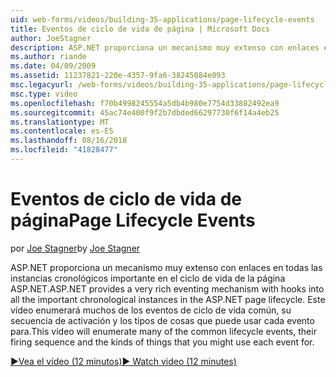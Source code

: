 ```yaml
---
uid: web-forms/videos/building-35-applications/page-lifecycle-events
title: Eventos de ciclo de vida de página | Microsoft Docs
author: JoeStagner
description: ASP.NET proporciona un mecanismo muy extenso con enlaces en todas las instancias cronológicos importante en el ciclo de vida de la página ASP.NET. Este vídeo le enum...
ms.author: riande
ms.date: 04/09/2009
ms.assetid: 11237821-220e-4357-9fa6-38245084e093
msc.legacyurl: /web-forms/videos/building-35-applications/page-lifecycle-events
msc.type: video
ms.openlocfilehash: f70b4998245554a5db4b980e7754d33882492ea9
ms.sourcegitcommit: 45ac74e400f9f2b7dbded66297730f6f14a4eb25
ms.translationtype: MT
ms.contentlocale: es-ES
ms.lasthandoff: 08/16/2018
ms.locfileid: "41828477"
---
```

<a name="page-lifecycle-events"></a><span data-ttu-id="ae7d1-104">Eventos de ciclo de vida de página</span><span class="sxs-lookup"><span data-stu-id="ae7d1-104">Page Lifecycle Events</span></span>
====================
<span data-ttu-id="ae7d1-105">por [Joe Stagner](https://github.com/JoeStagner)</span><span class="sxs-lookup"><span data-stu-id="ae7d1-105">by [Joe Stagner](https://github.com/JoeStagner)</span></span>

<span data-ttu-id="ae7d1-106">ASP.NET proporciona un mecanismo muy extenso con enlaces en todas las instancias cronológicos importante en el ciclo de vida de la página ASP.NET.</span><span class="sxs-lookup"><span data-stu-id="ae7d1-106">ASP.NET provides a very rich eventing mechanism with hooks into all the important chronological instances in the ASP.NET page lifecycle.</span></span> <span data-ttu-id="ae7d1-107">Este vídeo enumerará muchos de los eventos de ciclo de vida común, su secuencia de activación y los tipos de cosas que puede usar cada evento para.</span><span class="sxs-lookup"><span data-stu-id="ae7d1-107">This video will enumerate many of the common lifecycle events, their firing sequence and the kinds of things that you might use each event for.</span></span>

[<span data-ttu-id="ae7d1-108">&#9654;Vea el vídeo (12 minutos)</span><span class="sxs-lookup"><span data-stu-id="ae7d1-108">&#9654; Watch video (12 minutes)</span></span>](https://channel9.msdn.com/Blogs/ASP-NET-Site-Videos/page-lifecycle-events)

